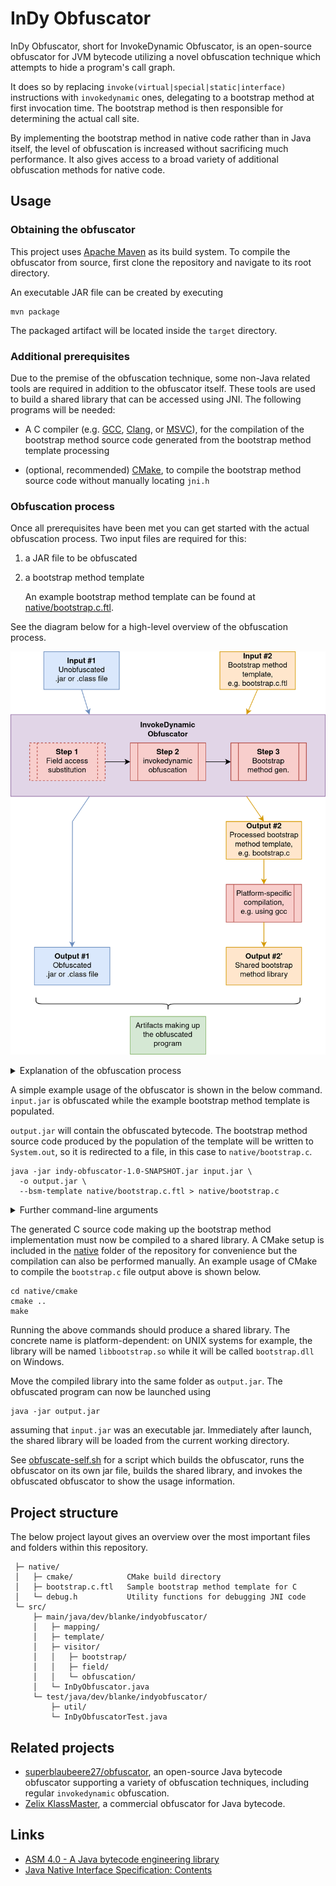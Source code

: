 # InDy Obfuscator

InDy Obfuscator, short for InvokeDynamic Obfuscator, is an open-source obfuscator for JVM bytecode utilizing a novel
obfuscation technique which attempts to hide a program's call graph.

It does so by replacing `invoke(virtual|special|static|interface)` instructions with `invokedynamic` ones, delegating
to a bootstrap method at first invocation time. The bootstrap method is then responsible for determining the actual
call site.

By implementing the bootstrap method in native code rather than in Java itself, the level of obfuscation is increased
without sacrificing much performance. It also gives access to a broad variety of additional obfuscation methods for
native code.

## Usage

### Obtaining the obfuscator

This project uses [Apache Maven](https://maven.apache.org/) as its build system. To compile the obfuscator from source,
first clone the repository and navigate to its root directory.

An executable JAR file can be created by executing

```shell
mvn package
```

The packaged artifact will be located inside the `target` directory.

### Additional prerequisites

Due to the premise of the obfuscation technique, some non-Java related tools are required in addition to the obfuscator
itself. These tools are used to build a shared library that can be accessed using JNI. The following programs will be
needed:

- A C compiler (e.g. [GCC](https://gcc.gnu.org/), [Clang](https://clang.llvm.org/),
  or [MSVC](https://visualstudio.microsoft.com/vs/features/cplusplus/)), for the compilation of the bootstrap method
  source code generated from the bootstrap method template processing

- (optional, recommended) [CMake](https://cmake.org/), to compile the bootstrap method source code without manually
  locating `jni.h`

### Obfuscation process

Once all prerequisites have been met you can get started with the actual obfuscation process. Two input files are
required for this:

1. a JAR file to be obfuscated

2. a bootstrap method template

   An example bootstrap method template can be found at [native/bootstrap.c.ftl](src/main/resources/bootstrap.c.ftl).

See the diagram below for a high-level overview of the obfuscation process.

<p align="center">
    <img src="../figures/obfuscation-overview.png" alt="Overview of the obfuscation process">
</p>

<details>
<summary>Explanation of the obfuscation process</summary>

> The blue path represents the input file which gets obfuscated (or specific parts of it), while the orange path
> represents the processing of the bootstrap method template. The provided template file is populated using information
> gained in the obfuscation phase (most notably the symbol table and information about the bootstrap method) to produce
> valid source code making up the native implementation of the bootstrap method.
>
> The generated source code will be compiled into a native library which is loaded by the obfuscated program at runtime.
> As the compilation of the generated source code is out of scope for the obfuscator, this step will need to be executed
> manually or scripted.
>
> In the end, two artifacts will together make up the obfuscated program: an obfuscated jar or class file and a native
> library.
</details>

A simple example usage of the obfuscator is shown in the below command. `input.jar` is obfuscated while the example
bootstrap method template is populated.

`output.jar` will contain the obfuscated bytecode. The bootstrap method source code produced by the population of the
template will be written to `System.out`, so it is redirected to a file, in this case to `native/bootstrap.c`.

```shell
java -jar indy-obfuscator-1.0-SNAPSHOT.jar input.jar \
  -o output.jar \
  --bsm-template native/bootstrap.c.ftl > native/bootstrap.c
```

<details>
<summary>Further command-line arguments</summary>

- `--bsm-owner` can be used to manually specify the class which should contain the bootstrap method stub in case the
  owner cannot be determined automatically.

  By default, the main class of a jar file is used. This option has no effect when the input is a class file.

- `--bsm-name` can be used to manually specify the name of the bootstrap method in case a method with the same name
  and signature already exists within the class that should contain the bootstrap method.

- `-I` or `--include` can be used to specify one or more regular expressions matching fully qualified class names of
  classes to be included in the obfuscation.

  Non-confidential dependencies that require no obfuscation can and should be excluded from the obfuscation process
  by limiting the obfuscation to application-specific classes.

- `--help` can be used to show usage information and to list available command-line parameters.
</details>

The generated C source code making up the bootstrap method implementation must now be compiled to a shared library.
A CMake setup is included in the [native](native) folder of the repository for convenience but the compilation can also
be performed manually. An example usage of CMake to compile the `bootstrap.c` file output above is shown below.

```shell
cd native/cmake
cmake ..
make
```

Running the above commands should produce a shared library. The concrete name is platform-dependent: on UNIX systems for
example, the library will be named `libbootstrap.so` while it will be called `bootstrap.dll` on Windows.

Move the compiled library into the same folder as `output.jar`. The obfuscated program can now be launched using

```shell
java -jar output.jar
```

assuming that `input.jar` was an executable jar. Immediately after launch, the shared library will be loaded from the
current working directory.

See [obfuscate-self.sh](obfuscate-self.sh) for a script which builds the obfuscator, runs the obfuscator on its own jar
file, builds the shared library, and invokes the obfuscated obfuscator to show the usage information.

## Project structure

The below project layout gives an overview over the most important files and folders within this repository.

```text
 ├─ native/
 │   ├─ cmake/            CMake build directory
 │   ├─ bootstrap.c.ftl   Sample bootstrap method template for C
 │   └─ debug.h           Utility functions for debugging JNI code
 └─ src/
     ├─ main/java/dev/blanke/indyobfuscator/
     │   ├─ mapping/
     │   ├─ template/
     │   ├─ visitor/
     │   │   ├─ bootstrap/
     │   │   ├─ field/
     │   │   └─ obfuscation/
     │   └─ InDyObfuscator.java
     └─ test/java/dev/blanke/indyobfuscator/
         ├─ util/
         └─ InDyObfuscatorTest.java
```

## Related projects

- [superblaubeere27/obfuscator](https://github.com/superblaubeere27/obfuscator), an open-source Java bytecode obfuscator
  supporting a variety of obfuscation techniques, including regular `invokedynamic` obfuscation.
- [Zelix KlassMaster](https://www.zelix.com/klassmaster/index.html), a commercial obfuscator for Java bytecode.

## Links

- [ASM 4.0 - A Java bytecode engineering library](https://asm.ow2.io/asm4-guide.pdf)
- [Java Native Interface Specification: Contents](https://docs.oracle.com/en/java/javase/18/docs/specs/jni/)
